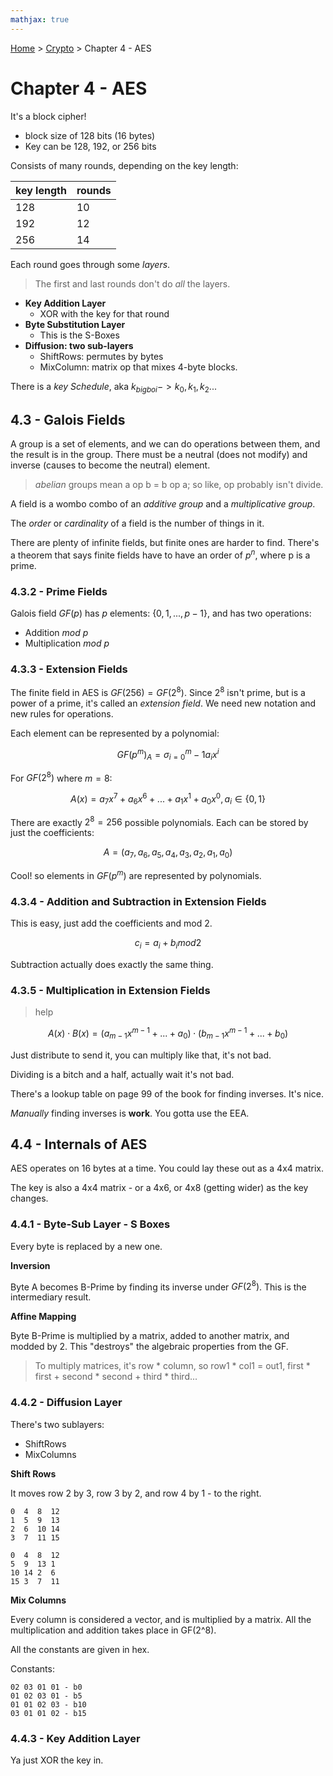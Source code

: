 ```yaml
---
mathjax: true
---
```


[Home](../../../index.md) > [Crypto](./index.md) > Chapter 4 - AES

# Chapter 4 - AES

It's a block cipher!

- block size of 128 bits (16 bytes)
- Key can be 128, 192, or 256 bits

Consists of many rounds, depending on the key length:

key length | rounds
---|---
128 | 10
192 | 12
256 | 14

Each round goes through some *layers*.

> The first and last rounds don't do *all* the layers.

- **Key Addition Layer**
	- XOR with the key for that round
- **Byte Substitution Layer**
	- This is the S-Boxes
- **Diffusion: two sub-layers**
	- ShiftRows: permutes by bytes
	- MixColumn: matrix op that mixes 4-byte blocks.

There is a *key Schedule*, aka $k_{bigboi} -> k_0, k_1, k_2 ...$

## 4.3 - Galois Fields

A group is a set of elements, and we can do operations between them, and the result is in the group. There must be a neutral (does not modify) and inverse (causes to become the neutral) element.

> *abelian* groups mean a op b = b op a; so like, op probably isn't divide.

A field is a wombo combo of an *additive group* and a *multiplicative group*.

The *order* or *cardinality* of a field is the number of things in it.

There are plenty of infinite fields, but finite ones are harder to find. There's a theorem that says finite fields have to have an order of $p^n$, where p is a prime.

### 4.3.2 - Prime Fields

Galois field $GF(p)$ has $p$ elements: $\{0,1,...,p-1\}$, and has two operations:

- Addition *mod p*
- Multiplication *mod p*

### 4.3.3 - Extension Fields

The finite field in AES is $GF(256) = GF(2^8)$. Since $2^8$ isn't prime, but is a power of a prime, it's called an *extension field*. We need new notation and new rules for operations.

Each element can be represented by a polynomial:

$$
GF(p^m)_A = \sigma_{i=0}^m-1 a_i x^i
$$

For $GF(2^8)$ where $m=8$:

$$
A(x) = a_7x^7 + a_6x^6 + ... + a_1x^1 + a_0x^0, a_i \in \{0,1\}
$$

There are exactly $2^8=256$ possible polynomials. Each can be stored by just the coefficients:

$$
A = (a_7,a_6,a_5,a_4,a_3,a_2,a_1,a_0)
$$

Cool! so elements in $GF(p^m)$ are represented by polynomials.

### 4.3.4 - Addition and Subtraction in Extension Fields

This is easy, just add the coefficients and mod 2.

$$
c_i = a_i + b_i mod 2
$$

Subtraction actually does exactly the same thing.

### 4.3.5 - Multiplication in Extension Fields

> help

$$
A(x)\cdot B(x) = (a_{m-1}x^{m-1}+...+a_0)\cdot (b_{m-1}x^{m-1}+...+b_0)
$$

Just distribute to send it, you can multiply like that, it's not bad.

Dividing is a bitch and a half, actually wait it's not bad.

There's a lookup table on page 99 of the book for finding inverses. It's nice.

*Manually* finding inverses is **work**. You gotta use the EEA.

## 4.4 - Internals of AES

AES operates on 16 bytes at a time. You could lay these out as a 4x4 matrix.

The key is also a 4x4 matrix - or a 4x6, or 4x8 (getting wider) as the key changes.

### 4.4.1 - Byte-Sub Layer - S Boxes

Every byte is replaced by a new one.

**Inversion**

Byte A becomes B-Prime by finding its inverse under $GF(2^8)$. This is the intermediary result.

**Affine Mapping**

Byte B-Prime is multiplied by a matrix, added to another matrix, and modded by 2. This "destroys" the algebraic properties from the GF.

> To multiply matrices, it's row * column, so row1 * col1 = out1,
> first * first + second * second + third * third...

### 4.4.2 - Diffusion Layer

There's two sublayers:

- ShiftRows
- MixColumns

**Shift Rows**

It moves row 2 by 3, row 3 by 2, and row 4 by 1 - to the right.

```
0  4  8  12
1  5  9  13
2  6  10 14
3  7  11 15
```

```
0  4  8  12
5  9  13 1
10 14 2  6
15 3  7  11
```

**Mix Columns**

Every column is considered a vector, and is multiplied by a matrix. All the multiplication and addition takes place in GF(2^8).

All the constants are given in hex.

Constants:

```
02 03 01 01 - b0
01 02 03 01 - b5
01 01 02 03 - b10
03 01 01 02 - b15
```

### 4.4.3 - Key Addition Layer

Ya just XOR the key in.
